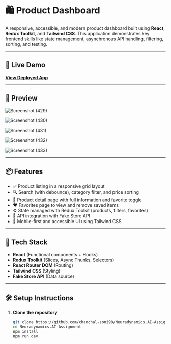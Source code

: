 # 🛍️ Product Dashboard

A responsive, accessible, and modern product dashboard built using **React**, **Redux Toolkit**, and **Tailwind CSS**. This application demonstrates key frontend skills like state management, asynchronous API handling, filtering, sorting, and testing.

---

## 🚀 Live Demo

**[View Deployed App](https://mellifluous-cranachan-985d20.netlify.app/)**  

---

## 📸 Preview

![Screenshot (429)](https://github.com/user-attachments/assets/df867fd6-b990-4055-a5fc-60903aee04d2)

![Screenshot (430)](https://github.com/user-attachments/assets/10e31f8c-9e3b-4185-9dd5-914e39f5015f)

![Screenshot (431)](https://github.com/user-attachments/assets/616087e9-6112-4ad3-ac20-0b80285848c6)

![Screenshot (432)](https://github.com/user-attachments/assets/10cecec5-82cd-4e4f-a61f-952689d5b783)

![Screenshot (433)](https://github.com/user-attachments/assets/c5c288cf-61bf-4c18-af7e-29d159412d6a)

---

## 📦 Features

- ✅ Product listing in a responsive grid layout
- 🔍 Search (with debounce), category filter, and price sorting
- 📄 Product detail page with full information and favorite toggle
- ❤️ Favorites page to view and remove saved items
- ⚙️ State managed with Redux Toolkit (products, filters, favorites)
- 🔁 API integration with Fake Store API
- 📱 Mobile-first and accessible UI using Tailwind CSS

---

## 🧩 Tech Stack

- **React** (Functional components + Hooks)
- **Redux Toolkit** (Slices, Async Thunks, Selectors)
- **React Router DOM** (Routing)
- **Tailwind CSS** (Styling)
- **Fake Store API** (Data source)

---

## 🛠️ Setup Instructions

1. **Clone the repository**
   ```bash
   git clone https://github.com/chanchal-soni98/Neuradynamics.AI-Assignment.git
   cd Neuradynamics.AI-Assignment
   npm install
   npm run dev



